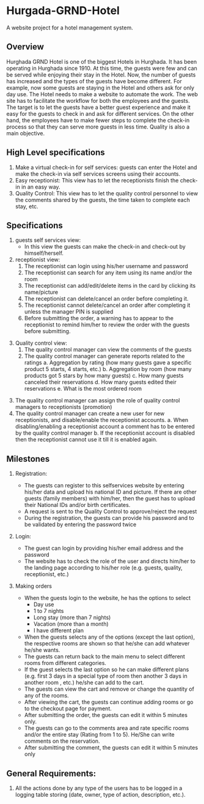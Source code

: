 # Hurgada-GRND-Hotel
A website project for a hotel management system.

## Overview
Hurghada GRND Hotel is one of the biggest Hotels in Hurghada. It has been operating in
Hurghada since 1910. At this time, the guests were few and can be served while enjoying their
stay in the Hotel. Now, the number of guests has increased and the types of the guests have
become different. For example, now some guests are staying in the Hotel and others ask for
only day use. The Hotel needs to make a website to automate the work. The web site has to
facilitate the workflow for both the employees and the guests. The target is to let the guests
have a better guest experience and make it easy for the guests to check in and ask for different
services. On the other hand, the employees have to make fewer steps to complete the check-in
process so that they can serve more guests in less time. Quality is also a main objective.

## High Level specifications
1. Make a virtual check-in for self services: guests can enter the Hotel and make the
check-in via self services screens using their accounts.
2. Easy receptionist: This view has to let the receptionists finish the check-in in an easy
way.
3. Quality Control: This view has to let the quality control personnel to view the comments
shared by the guests, the time taken to complete each stay, etc.

## Specifications
1. guests self services view:
    -  In this view the guests can make the check-in and check-out by himself/herself.
2. receptionist view:
    1. The receptionist can login using his/her username and password
    2. The receptionist can search for any item using its name and/or the room
    3. The receptionist can add/edit/delete items in the card by clicking its name/picture
    4. The receptionist can delete/cancel an order before completing it.
    5. The receptionist cannot delete/cancel an order after completing it unless the manager
    PIN is supplied
    6. Before submitting the order, a warning has to appear to the receptionist to remind
    him/her to review the order with the guests before submitting.

3) Quality control view:
    1. The quality control manager can view the comments of the guests
    2. The quality control manager can generate reports related to the ratings
        a. Aggregation by rating (how many guests gave a specific product 5 starts, 4
        starts, etc.)
        b. Aggregation by room (how many products got 5 stars by how many guests)
        c. How many guests canceled their reservations
        d. How many guests edited their reservations
        e. What is the most ordered room
        
3. The quality control manager can assign the role of quality control managers to
receptionists (promotion)
4. The quality control manager can create a new user for new receptionists, and
disable/enable the receptionist accounts.
a. When disabling/enabling a receptionist account a comment has to be entered by
the quality control manager
b. If the receptionist account is disabled then the receptionist cannot use it till it is
enabled again.

## Milestones
1. Registration:
    - The guests can register to this selfservices website by entering his/her data and
    upload his national ID and picture. If there are other guests (family members)
    with him/her, then the guest has to upload their National IDs and/or birth
    certificates.
    - A request is sent to the Quality Control to approve/reject the request
    - During the registration, the guests can provide his password and to be validated
    by entering the password twice

2. Login:
    - The guest can login by providing his/her email address and the password
    - The website has to check the role of the user and directs him/her to the landing
    page according to his/her role (e.g. guests, quality, receptionist, etc.)

3. Making orders
    - When the guests login to the website, he has the options to select
      - Day use
      - 1 to 7 nights
      - Long stay (more than 7 nights)
      - Vacation (more than a month)
      - I have different plan
    - When the guests selects any of the options (except the last option), the
    respective rooms are shown so that he/she can add whatever he/she wants.
    - The guests can return back to the main menu to select different rooms from
    different categories.
    - If the guest selects the last option so he can make different plans (e.g. first 3
    days in a special type of room then another 3 days in another room , etc.) he/she
    can add to the cart.
    - The guests can view the cart and remove or change the quantity of any of the
    rooms.
    - After viewing the cart, the guests can continue adding rooms or go to the
    checkout page for payment.
    - After submitting the order, the guests can edit it within 5 minutes only.
    - The guests can go to the comments area and rate specific rooms and/or the
    entire stay (Rating from 1 to 5). He/She can write comments on the reservation.
    - After submitting the comment, the guests can edit it within 5 minutes only
  
## General Requirements:
1. All the actions done by any type of the users has to be logged in a logging table storing
(date, owner, type of action, description, etc.).
